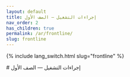 ```yaml
---
layout: default
title: إجراءات التشغيل — الصف الأول
nav_order: 2
has_children: true
permalink: /ar/frontline/
slug: frontline
---
```

{% include lang_switch.html slug="frontline" %}
<div dir=""rtl"" lang=""ar"" markdown=""1"">
# إجراءات التشغيل — الصف الأول
</div>